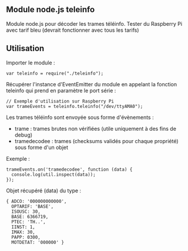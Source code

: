 Module node.js teleinfo
-----------------------
Module node.js pour décoder les trames téléinfo.
Tester du Raspberry Pi avec tarif bleu (devrait fonctionner avec tous les tarifs)

Utilisation
-----------

Importer le module :

    var teleinfo = require("./teleinfo");

Récupérer l'instance d'EventEmitter du module en appelant la fonction teleinfo qui prend en paramètre le port série :
    
    // Exemple d'utilisation sur Raspberry Pi
    var trameEvents = teleinfo.teleinfo("/dev/ttyAMA0");

Les trames téléinfo sont envoyée sous forme d'évènements :
* trame : trames brutes non vérifiées (utile uniquement à des fins de debug)
* tramedecodee : trames (checksums validés pour chaque propriété) sous forme d'un objet 

Exemple :

    trameEvents.on('tramedecodee', function (data) {
      console.log(util.inspect(data));
    });

Objet récupéré (data) du type :

    { ADCO: '000000000000',
      OPTARIF: 'BASE',
      ISOUSC: 30,
      BASE: 6366719,
      PTEC: 'TH..',
      IINST: 1,
      IMAX: 30,
      PAPP: 0300,
      MOTDETAT: '000000' }


